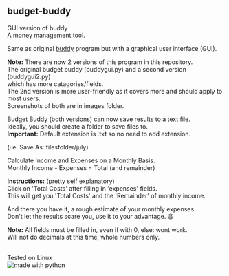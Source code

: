 ## budget-buddy
GUI version of buddy    
A money management tool.  

Same as original [buddy](https://github.com/linuxlawson/buddy) program but with a graphical user interface (GUI).  

**Note:** There are now 2 versions of this program in this repository.   
The original budget buddy (buddygui.py) and a second version (buddygui2.py)  
which has more catagories/fields.  
The 2nd version is more user-friendly as it covers more and should apply to most users.  
Screenshots of both are in images folder.  

Budget Buddy (both versions) can now save results to a text file.  
Ideally, you should create a folder to save files to.  
**Important:** Default extension is .txt so no need to add extension.  

(i.e. Save As: filesfolder/july)

Calculate Income and Expenses on a Monthly Basis.  
Monthly Income - Expenses = Total (and remainder)  

**Instructions:** (pretty self explanatory)  
Click on 'Total Costs' after filling in 'expenses' fields.  
This will get you 'Total Costs' and the 'Remainder' of monthly income.

And there you have it, a rough estimate of your monthly expenses.  
Don't let the results scare you, use it to your advantage. :smiley:

**Note:** All fields must be filled in, even if with 0, else: wont work.  
Will not do decimals at this time, whole numbers only.  



<br>
Tested on Linux

<br>
<img src="https://img.shields.io/badge/made%20with-python-blue.svg?style=flat-square" alt="made with python">
  
    


